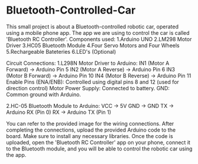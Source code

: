 # Bluetooth-Controlled-Car
This small project is about a Bluetooth-controlled robotic car, operated using a mobile phone app. The app we are using to control the car is called 'Bluetooth RC Controller'.
Components used:
1.Arduino UNO
2.LM298 Motor Driver
3.HC05 Bluetooth Module
4.Four Servo Motors and Four Wheels
5.Rechargeable Bateteries
6.LED's (Optional)

Circuit Connections:
1.L298N Motor Driver to Arduino:
IN1 (Motor A Forward) → Arduino Pin 5
IN2 (Motor A Reverse) → Arduino Pin 6
IN3 (Motor B Forward) → Arduino Pin 10
IN4 (Motor B Reverse) → Arduino Pin 11
Enable Pins (ENA/ENB): Controlled using digital pins 8 and 12 (used for direction control)
Motor Power Supply: Connected to battery.
GND: Common ground with Arduino.

2.HC-05 Bluetooth Module to Arduino:
VCC → 5V
GND → GND
TX → Arduino RX (Pin 0)
RX → Arduino TX (Pin 1)

You can refer to the provided image for the wiring connections. After completing the connections, upload the provided Arduino code to the board. Make sure to install any necessary libraries. Once the code is uploaded, open the 'Bluetooth RC Controller' app on your phone, connect it to the Bluetooth module, and you will be able to control the robotic car using the app.
